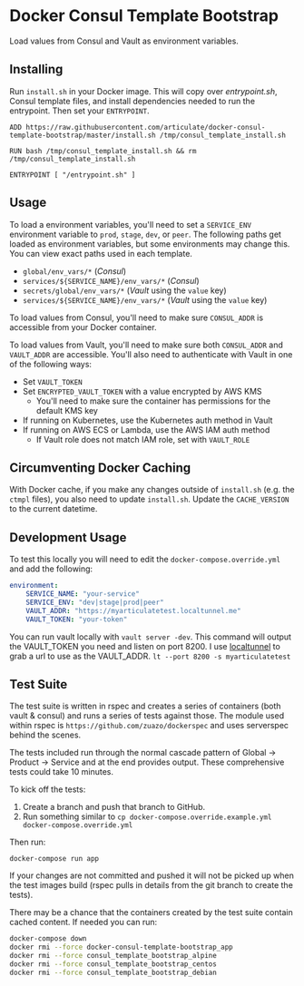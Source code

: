 # Docker Consul Template Bootstrap

Load values from Consul and Vault as environment variables.

## Installing

Run `install.sh` in your Docker image. This will copy over _entrypoint.sh_, Consul
template files, and install dependencies needed to run the entrypoint. Then set
your `ENTRYPOINT`.

```docker
ADD https://raw.githubusercontent.com/articulate/docker-consul-template-bootstrap/master/install.sh /tmp/consul_template_install.sh

RUN bash /tmp/consul_template_install.sh && rm /tmp/consul_template_install.sh

ENTRYPOINT [ "/entrypoint.sh" ]
```

## Usage

To load a environment variables, you'll need to set a `SERVICE_ENV` environment
variable to `prod`, `stage`, `dev`, or `peer`. The following paths get loaded as
environment variables, but some environments may change this. You can view exact
paths used in each template.

* `global/env_vars/*` (_Consul_)
* `services/${SERVICE_NAME}/env_vars/*` (_Consul_)
* `secrets/global/env_vars/*` (_Vault_ using the `value` key)
* `services/${SERVICE_NAME}/env_vars/*` (_Vault_ using the `value` key)

To load values from Consul, you'll need to make sure `CONSUL_ADDR` is accessible
from your Docker container.

To load values from Vault, you'll need to make sure both `CONSUL_ADDR` and `VAULT_ADDR`
are accessible. You'll also need to authenticate with Vault in one of the following
ways:

* Set `VAULT_TOKEN`
* Set `ENCRYPTED_VAULT_TOKEN` with a value encrypted by AWS KMS
  * You'll need to make sure the container has permissions for the default KMS key
* If running on Kubernetes, use the Kubernetes auth method in Vault
* If running on AWS ECS or Lambda, use the AWS IAM auth method
  * If Vault role does not match IAM role, set with `VAULT_ROLE`

## Circumventing Docker Caching

With Docker cache, if you make any changes outside of `install.sh` (e.g. the `ctmpl`
files), you also need to update `install.sh`. Update the `CACHE_VERSION` to the
current datetime.

## Development Usage

To test this locally you will need to edit the `docker-compose.override.yml` and
add the following:

```yaml
environment:
    SERVICE_NAME: "your-service"
    SERVICE_ENV: "dev|stage|prod|peer"
    VAULT_ADDR: "https://myarticulatetest.localtunnel.me"
    VAULT_TOKEN: "your-token"
```

You can run vault locally with `vault server -dev`. This command will output the
VAULT_TOKEN you need and listen on port 8200. I use [localtunnel](https://localtunnel.me)
to grab a url to use as the VAULT_ADDR. `lt --port 8200 -s myarticulatetest`

## Test Suite

The test suite is written in rspec and creates a series of containers (both vault
& consul) and runs a series of tests against those. The module used within rspec
is `https://github.com/zuazo/dockerspec` and uses serverspec behind the scenes.

The tests included run through the normal cascade pattern of Global -> Product ->
Service and at the end provides output. These comprehensive tests could take 10
minutes.

To kick off the tests:

1. Create a branch and push that branch to GitHub.
2. Run something similar to `cp docker-compose.override.example.yml docker-compose.override.yml`

Then run:

`docker-compose run app`

If your changes are not committed and pushed it will not be picked up when the test
images build (rspec pulls in details from the git branch to create the tests).

There may be a chance that the containers created by the test suite contain cached
content. If needed you can run:

```bash
docker-compose down
docker rmi --force docker-consul-template-bootstrap_app
docker rmi --force consul_template_bootstrap_alpine
docker rmi --force consul_template_bootstrap_centos
docker rmi --force consul_template_bootstrap_debian
```
